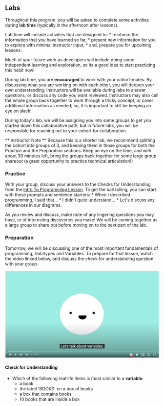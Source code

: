## Labs

Throughout this program, you will be asked to complete some activities during **lab time** (typically in the afternoon after lessons).  

Lab time will include activities that are designed to:
    * reinforce the information that you have learned so far,
    * present new information for you to explore with minimal instructor input,
    * and, prepare you for upcoming lessons.

Much of your future work as developers will include doing some independent learning and exploration, so its a good idea to start practicing this habit now!

During lab time, you are **encouraged** to work with your cohort-mates. By discussing what you are working on with each other, you will deepen your own understanding.  Instructors will be available during labs to answer questions, or discuss any code you want reviewed.  Instructors may also call the whole group back together to work through a tricky concept, or cover additional information as needed; so, it is important to still be keeping an eye on slack!

During today's lab, we will be assigning you into some groups to get you started down this collaborative path; but in future labs, you will be responsible for reaching out to your cohort for collaboration.

** Instructor Note ** Because this is a shorter lab, we recommend splitting the cohort into groups of 3, and keeping them in those groups for both the Practice and the Preparation sections.  Keep an eye on the time, and with about 30 minutes left, bring the groups back together for some large group shareout (a great opportunity to practice technical articulation!)

### Practice

With your group, discuss your answers to the Checks for Understanding from the [Intro To Programming Lesson](/Mod1/Lessons/Week1/introToProgramming.md#check-for-understanding).  To get the ball rolling, you can start with these prompts and sentence starters:
    * When I described programming, I said that...
    * I didn't quite understand...
    * Let's discuss any differences in our diagrams.

As you review and discuss, make note of any lingering questions you may have, or of interesting discoveries you make! We will be coming together as a large group to share out before moving on to the next part of the lab.

### Preparation

Tomorrow, we will be discussing one of the most important fundamentals of programming, Datatypes and Variables.  To prepare for that lesson, watch the video linked below, and discuss the check for understanding question with your group.

[![video image link](/Mod1/Images/Week1/Variables_ProgrammingForBeginners.png)](https://www.youtube.com/watch?v=ghCbURMWBD8)

#### Check for Understanding
* Which of the following real life items is most similar to a **variable**:
    - a book
    - the label 'BOOKS' on a box of books
    - a box that contains books
    - 10 books that are inside a box


<!-- Like that we are having students do some combined learning + prep for future lessons here. I think it might be helpful to have a breakpoint in between the CFUs on Intro to Prrogramming and watching the video so that as a whole group/with instructor facilitation, we can practice some technical articulation and clear up any misunderstandings.  -->